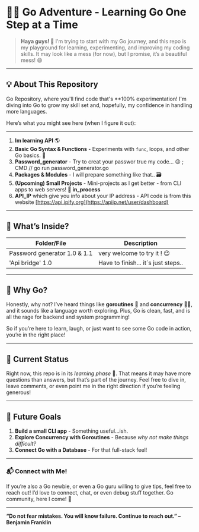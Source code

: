 # 🏄‍♂️ Go Adventure - Learning Go One Step at a Time

> **Haya guys! 👋** I'm trying to start with my Go journey, and this repo is my playground for learning, experimenting, and improving my coding skills. It may look like a mess (for now), but I promise, it’s a beautiful mess! 😄

---

## 💡 About This Repository

 Go Repository, where you'll find code that's **100% experimentation! I'm diving into Go to grow my skill set and, hopefully, my confidence in handling more languages. 

Here’s what you might see here (when I figure it out): 

---

1. **Im learning API** 🌎
2. **Basic Go Syntax & Functions** - Experiments with `func`, loops, and other Go basics. 🧪
3. **Password_generator** - Try to creat your passwor true my code... 😉 ; CMD // go run password_generator.go
4. **Packages & Modules** - I will prepare something like that.. 🗃️
5. **(Upcoming) Small Projects** - Mini-projects as I get better - from CLI apps to web servers! 🚀
**in_process**
6. **API_IP** which give you info about your IP address - API code is from this website [https://api.ipify.org](https://apiip.net/user/dashboard)

---

## 📖 What’s Inside?

| Folder/File | Description |
|-------------|-------------|
| Password generator 1.0 & 1.1| very welcome to try it ! 😉 |
| 'Api bridge' 1.0 | Have to finish... it´s just steps.. |


---

## 🌟 Why Go?

Honestly, why not? I’ve heard things like **goroutines** 🐧 and **concurrency** 🤹‍♂️, and it sounds like a language worth exploring. Plus, Go is clean, fast, and is all the rage for backend and system programming!

So if you’re here to learn, laugh, or just want to see some Go code in action, you’re in the right place!

---

## 👀 Current Status

Right now, this repo is in its *learning phase* 🐣. That means it may have more questions than answers, but that’s part of the journey. Feel free to dive in, leave comments, or even point me in the right direction if you’re feeling generous!

---

## 🚀 Future Goals

1. **Build a small CLI app** - Something useful…ish.
2. **Explore Concurrency with Goroutines** - Because *why not make things difficult?*
3. **Connect Go with a Database** - For that full-stack feel!

---

### 📬 Connect with Me!

If you’re also a Go newbie, or even a Go guru willing to give tips, feel free to reach out! I’d love to connect, chat, or even debug stuff together. Go community, here I come! 🎉

---

**“Do not fear mistakes. You will know failure. Continue to reach out.” – Benjamin Franklin**
